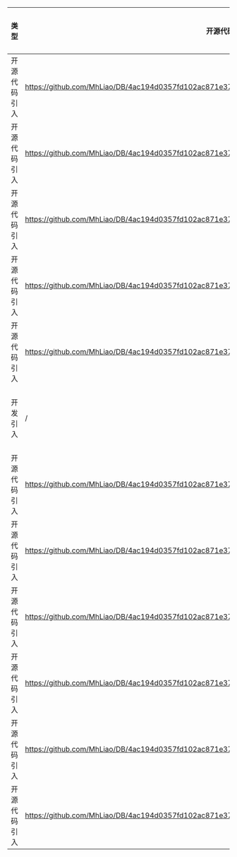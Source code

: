 | 类型 | 开源代码地址                                                                                    | 文件名                                       | 公网IP地址/公网URL地址/域名/邮箱地址 | 用途说明   |
| ---- |-------------------------------------------------------------------------------------------|-------------------------------------------| ------------------------------------ |--------|
| 开源代码引入 | https://github.com/MhLiao/DB/4ac194d0357fd102ac871e37986cb8027ecf094e/backbones/resnet.py | DB_ID0706_for_PyTorch/backbones/resnet.py | https://download.pytorch.org/models/resnet18-5c106cde.pth | 下载权重文件 |
| 开源代码引入 | https://github.com/MhLiao/DB/4ac194d0357fd102ac871e37986cb8027ecf094e/backbones/resnet.py | DB_ID0706_for_PyTorch/backbones/resnet.py | https://download.pytorch.org/models/resnet34-333f7ec4.pth | 下载权重文件 |
| 开源代码引入 | https://github.com/MhLiao/DB/4ac194d0357fd102ac871e37986cb8027ecf094e/backbones/resnet.py | DB_ID0706_for_PyTorch/backbones/resnet.py | https://download.pytorch.org/models/resnet50-19c8e357.pth | 下载权重文件 |
| 开源代码引入 | https://github.com/MhLiao/DB/4ac194d0357fd102ac871e37986cb8027ecf094e/backbones/resnet.py | DB_ID0706_for_PyTorch/backbones/resnet.py | https://download.pytorch.org/models/resnet101-5d3b4d8f.pth | 下载权重文件 |
| 开源代码引入 | https://github.com/MhLiao/DB/4ac194d0357fd102ac871e37986cb8027ecf094e/backbones/resnet.py | DB_ID0706_for_PyTorch/backbones/resnet.py | https://download.pytorch.org/models/resnet152-b121ed2d.pth | 下载权重文件 |
| 开发引入 | /                                                                                         | DB_ID0706_for_PyTorch/Dockerfile          | http://download.osgeo.org/geos/geos-3.8.1.tar.bz2 | 下载第三方包 |
| 开源代码引入 | https://github.com/MhLiao/DB/4ac194d0357fd102ac871e37986cb8027ecf094e/backbones/mobilenetv3.py | DB_ID0706_for_PyTorch/backbones/mobilenetv3.py | https://github.com/kuan-wang/pytorch-mobilenet-v3 | 源码实现 |
| 开源代码引入 | https://github.com/MhLiao/DB/4ac194d0357fd102ac871e37986cb8027ecf094e/backbones/mobilenetv3.py | DB_ID0706_for_PyTorch/backbones/mobilenetv3.py | https://github.com/PaddlePaddle/PaddleOCR/blob/release/2.1/ppocr/modeling/backbones/det_mobilenet_v3.py | 源码实现 |
| 开源代码引入 | https://github.com/MhLiao/DB/4ac194d0357fd102ac871e37986cb8027ecf094e/data/processes/random_crop_data.py | DB_ID0706_for_PyTorch/data/processes/random_crop_data.py | https://github.com/argman/EAST | 源码实现 |
| 开源代码引入 | https://github.com/MhLiao/DB/4ac194d0357fd102ac871e37986cb8027ecf094e/decoders/dice_loss.py | DB_ID0706_for_PyTorch/decoders/dice_loss.py | https://arxiv.org/abs/1707.03237 | 论文地址 |
| 开源代码引入 | https://github.com/MhLiao/DB/4ac194d0357fd102ac871e37986cb8027ecf094e/concern/__init__.py | DB_ID0706_for_PyTorch/concern/visualizer.py | wanzhaoyi@megvii.com | 邮箱地址 |
| 开源代码引入 | https://github.com/MhLiao/DB/4ac194d0357fd102ac871e37986cb8027ecf094e/concern/__init__.py | DB_ID0706_for_PyTorch/concern/__init__.py | wanzhaoyi@megvii.com | 邮箱地址 |
